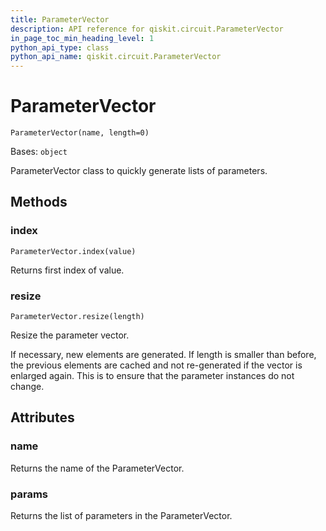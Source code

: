 ```yaml
---
title: ParameterVector
description: API reference for qiskit.circuit.ParameterVector
in_page_toc_min_heading_level: 1
python_api_type: class
python_api_name: qiskit.circuit.ParameterVector
---
```


# ParameterVector

<span id="qiskit.circuit.ParameterVector" />

`ParameterVector(name, length=0)`

Bases: `object`

ParameterVector class to quickly generate lists of parameters.

## Methods

<span id="qiskit-circuit-parametervector-index" />

### index

<span id="qiskit.circuit.ParameterVector.index" />

`ParameterVector.index(value)`

Returns first index of value.

<span id="qiskit-circuit-parametervector-resize" />

### resize

<span id="qiskit.circuit.ParameterVector.resize" />

`ParameterVector.resize(length)`

Resize the parameter vector.

If necessary, new elements are generated. If length is smaller than before, the previous elements are cached and not re-generated if the vector is enlarged again. This is to ensure that the parameter instances do not change.

## Attributes

<span id="qiskit.circuit.ParameterVector.name" />

### name

Returns the name of the ParameterVector.

<span id="qiskit.circuit.ParameterVector.params" />

### params

Returns the list of parameters in the ParameterVector.

